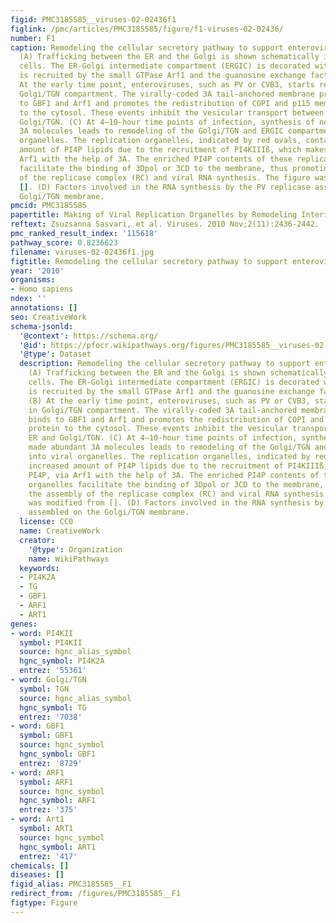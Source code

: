 ```yaml
---
figid: PMC3185585__viruses-02-02436f1
figlink: /pmc/articles/PMC3185585/figure/f1-viruses-02-02436/
number: F1
caption: Remodeling the cellular secretory pathway to support enterovirus replication.
  (A) Trafficking between the ER and the Golgi is shown schematically in uninfected
  cells. The ER-Golgi intermediate compartment (ERGIC) is decorated with COPI, which
  is recruited by the small GTPase Arf1 and the guanosine exchange factor GBF1. (B)
  At the early time point, enteroviruses, such as PV or CVB3, starts replication in
  Golgi/TGN compartment. The virally-coded 3A tail-anchored membrane protein binds
  to GBF1 and Arf1 and promotes the redistribution of COPI and p115 membrane protein
  to the cytosol. These events inhibit the vesicular transport between the ER and
  Golgi/TGN. (C) At 4–10-hour time points of infection, synthesis of newly made abundant
  3A molecules leads to remodeling of the Golgi/TGN and ERGIC compartments into viral
  organelles. The replication organelles, indicated by red ovals, contain increased
  amount of PI4P lipids due to the recruitment of PI4KIIIß, which makes PI4P, via
  Arf1 with the help of 3A. The enriched PI4P contents of these replication organelles
  facilitate the binding of 3Dpol or 3CD to the membrane, thus promoting the assembly
  of the replicase complex (RC) and viral RNA synthesis. The figure was modified from
  []. (D) Factors involved in the RNA synthesis by the PV replicase assembled on the
  Golgi/TGN membrane.
pmcid: PMC3185585
papertitle: Making of Viral Replication Organelles by Remodeling Interior Membranes.
reftext: Zsuzsanna Sasvari, et al. Viruses. 2010 Nov;2(11):2436-2442.
pmc_ranked_result_index: '115618'
pathway_score: 0.8236623
filename: viruses-02-02436f1.jpg
figtitle: Remodeling the cellular secretory pathway to support enterovirus replication
year: '2010'
organisms:
- Homo sapiens
ndex: ''
annotations: []
seo: CreativeWork
schema-jsonld:
  '@context': https://schema.org/
  '@id': https://pfocr.wikipathways.org/figures/PMC3185585__viruses-02-02436f1.html
  '@type': Dataset
  description: Remodeling the cellular secretory pathway to support enterovirus replication.
    (A) Trafficking between the ER and the Golgi is shown schematically in uninfected
    cells. The ER-Golgi intermediate compartment (ERGIC) is decorated with COPI, which
    is recruited by the small GTPase Arf1 and the guanosine exchange factor GBF1.
    (B) At the early time point, enteroviruses, such as PV or CVB3, starts replication
    in Golgi/TGN compartment. The virally-coded 3A tail-anchored membrane protein
    binds to GBF1 and Arf1 and promotes the redistribution of COPI and p115 membrane
    protein to the cytosol. These events inhibit the vesicular transport between the
    ER and Golgi/TGN. (C) At 4–10-hour time points of infection, synthesis of newly
    made abundant 3A molecules leads to remodeling of the Golgi/TGN and ERGIC compartments
    into viral organelles. The replication organelles, indicated by red ovals, contain
    increased amount of PI4P lipids due to the recruitment of PI4KIIIß, which makes
    PI4P, via Arf1 with the help of 3A. The enriched PI4P contents of these replication
    organelles facilitate the binding of 3Dpol or 3CD to the membrane, thus promoting
    the assembly of the replicase complex (RC) and viral RNA synthesis. The figure
    was modified from []. (D) Factors involved in the RNA synthesis by the PV replicase
    assembled on the Golgi/TGN membrane.
  license: CC0
  name: CreativeWork
  creator:
    '@type': Organization
    name: WikiPathways
  keywords:
  - PI4K2A
  - TG
  - GBF1
  - ARF1
  - ART1
genes:
- word: PI4KII
  symbol: PI4KII
  source: hgnc_alias_symbol
  hgnc_symbol: PI4K2A
  entrez: '55361'
- word: Golgi/TGN
  symbol: TGN
  source: hgnc_alias_symbol
  hgnc_symbol: TG
  entrez: '7038'
- word: GBF1
  symbol: GBF1
  source: hgnc_symbol
  hgnc_symbol: GBF1
  entrez: '8729'
- word: ARF1
  symbol: ARF1
  source: hgnc_symbol
  hgnc_symbol: ARF1
  entrez: '375'
- word: Art1
  symbol: ART1
  source: hgnc_symbol
  hgnc_symbol: ART1
  entrez: '417'
chemicals: []
diseases: []
figid_alias: PMC3185585__F1
redirect_from: /figures/PMC3185585__F1
figtype: Figure
---
```

